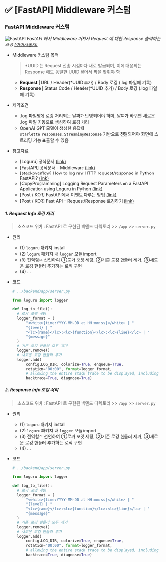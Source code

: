 # ✅ [FastAPI] Middleware 커스텀



### FastAPI Middleware 커스텀

![FastAPI](https://github.com/code-sum/TIL/assets/106902415/ac8e55bb-c148-4840-bef2-e386d5c1027b)
*FastAPI 에서 Middleware 거쳐서 Request 에 대한 Response 출력하는 과정 [(이미지출처)](https://ks1171-park.tistory.com/87)*

- Middleware 커스텀 목적

  > *UUID 는 Request 전송 시점마다 새로 발급되며, 이에 대응되는 Response 에도 동일한 UUID 넣어서 짝을 맞춰야 함

  - **Request** | URL / Header(*UUID 추가) / Body 로깅 (.log 파일에 기록)
  - **Response** | Status Code / Header(*UUID 추가) / Body 로깅 (.log 파일에 기록)

- 제약조건

  - .log 파일명에 로깅 처리되는 날짜가 반영되어야 하며, 날짜가 바뀌면 새로운 .log 파일 자동으로 생성하여 로깅 처리
  - OpenAI GPT 모델이 생성한 응답이 `starlette.responses.StreamingResponse` 기반으로 전달되어야 화면에 스트리밍 기능 표출할 수 있음

- 참고자료

  - [Loguru] 공식문서 [(link)](https://loguru.readthedocs.io/en/stable/)
  - [FastAPI] 공식문서 - Middleware [(link)](https://fastapi.tiangolo.com/tutorial/middleware/)
  - [stackoverflow] How to log raw HTTP request/response in Python FastAPI? [(link)](https://stackoverflow.com/questions/69670125/how-to-log-raw-http-request-response-in-python-fastapi)
  - [CopyProgramming] Logging Request Parameters on a FastAPI Application using Loguru in Python [(link)](https://copyprogramming.com/howto/python-logging-with-loguru-log-request-params-on-fastapi-app)
  - [Post / KOR] FastAPI에서 이벤트 다루는 방법 [(link)](https://hides.kr/1091)
  - [Post / KOR] Fast API - Request/Response 로깅하기 [(link)](https://velog.io/@limelimejiwon/Fast-API-RequestResponse-%EB%A1%9C%EA%B9%85%ED%95%98%EA%B8%B0)

##### 1. Request Info 로깅 처리

> 소스코드 위치 : FastAPI 로 구현된 백엔드 디렉토리 >> `/app` >> `server.py`

- 원리

  - (1) `loguru` 패키지 install
  - (2) `loguru` 패키지 내 `logger` 모듈 import
  - (3) 전역함수 선언하여 ①로거 포맷 세팅, ②기존 로깅 핸들러 제거, ③새로운 로깅 핸들러 추가하는 로직 구현
  - (4) ...

- 코드

  ```python
  # ../backend/app/server.py
  
  from loguru import logger
  
  def log_to_file():
    # 로거 포맷 세팅
    logger_format = (
        "<white>{time:YYYY-MM-DD at HH:mm:ss}</white> | "
        "{level} | "
        "<lc>{name}</lc>:<lc>{function}</lc>:<lc>{line}</lc> | "
        "{message}"
    )
    # 기존 로깅 핸들러 모두 제거
    logger.remove()
    # 새로운 로깅 핸들러 추가
    logger.add(
        config.LOG_DIR, colorize=True, enqueue=True,
        rotation="00:00", format=logger_format,
        # allowing the entire stack trace to be displayed, including values of variables
        backtrace=True, diagnose=True)
  ```

##### 2. Response Info 로깅 처리

> 소스코드 위치 : FastAPI 로 구현된 백엔드 디렉토리 >> `/app` >> `server.py`

- 원리

  - (1) `loguru` 패키지 install
  - (2) `loguru` 패키지 내 `logger` 모듈 import
  - (3) 전역함수 선언하여 ①로거 포맷 세팅, ②기존 로깅 핸들러 제거, ③새로운 로깅 핸들러 추가하는 로직 구현
  - (4) ...

- 코드

  ```python
  # ../backend/app/server.py
  
  from loguru import logger
  
  def log_to_file():
    # 로거 포맷 세팅
    logger_format = (
        "<white>{time:YYYY-MM-DD at HH:mm:ss}</white> | "
        "{level} | "
        "<lc>{name}</lc>:<lc>{function}</lc>:<lc>{line}</lc> | "
        "{message}"
    )
    # 기존 로깅 핸들러 모두 제거
    logger.remove()
    # 새로운 로깅 핸들러 추가
    logger.add(
        config.LOG_DIR, colorize=True, enqueue=True,
        rotation="00:00", format=logger_format,
        # allowing the entire stack trace to be displayed, including values of variables
        backtrace=True, diagnose=True)
  ```

  